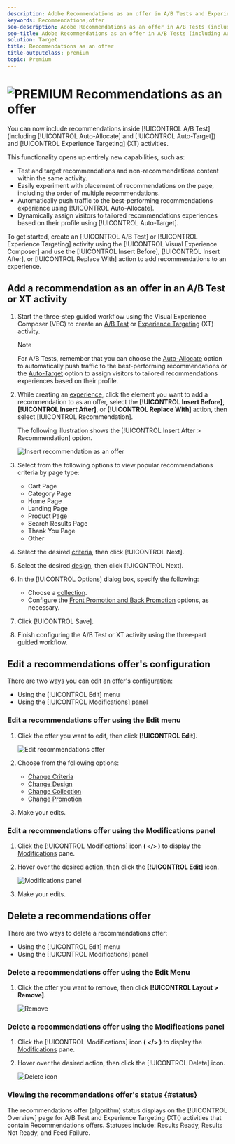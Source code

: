 ```yaml
---
description: Adobe Recommendations as an offer in A/B Tests and Experience Targeting activities.
keywords: Recommendations;offer
seo-description: Adobe Recommendations as an offer in A/B Tests (including Auto-Allocate and Auto-Target) and Experience Targeting (XT) activities
seo-title: Adobe Recommendations as an offer in A/B Tests (including Auto-Allocate and Auto-Target) and Experience Targeting (XT) activities
solution: Target
title: Recommendations as an offer
title-outputclass: premium
topic: Premium
---
```


# ![PREMIUM](/help/assets/premium.png) Recommendations as an offer

You can now include recommendations inside [!UICONTROL A/B Test] (including [!UICONTROL Auto-Allocate] and [!UICONTROL Auto-Target]) and [!UICONTROL Experience Targeting] (XT) activities. 

This functionality opens up entirely new capabilities, such as:

* Test and target recommendations and non-recommendations content within the same activity.
* Easily experiment with placement of recommendations on the page, including the order of multiple recommendations.
* Automatically push traffic to the best-performing recommendations experience using [!UICONTROL Auto-Allocate].
* Dynamically assign visitors to tailored recommendations experiences based on their profile using [!UICONTROL Auto-Target].

To get started, create an [!UICONTROL A/B Test] or [!UICONTROL Experience Targeting] activity using the [!UICONTROL Visual Experience Composer] and use the [!UICONTROL Insert Before], [!UICONTROL Insert After], or [!UICONTROL Replace With] action to add recommendations to an experience.

## Add a recommendation as an offer in an A/B Test or XT activity

1. Start the three-step guided workflow using the Visual Experience Composer (VEC) to create an [A/B Test](/help/c-activities/t-test-ab/t-test-create-ab/test-create-ab.md) or [Experience Targeting](/help/c-activities/t-experience-target/t-xt-create/xt-create.md) (XT) activity.
  
   >[!NOTE]
   >
   >For A/B Tests, remember that you can choose the [Auto-Allocate](/help/c-activities/automated-traffic-allocation/automated-traffic-allocation.md) option to automatically push traffic to the best-performing recommendations or the [Auto-Target](/help/c-activities/auto-target-to-optimize.md) option to assign visitors to tailored recommendations experiences based on their profile.

1. While creating an [experience](/help/c-experiences/c-visual-experience-composer/viztarget-options.md), click the element you want to add a recommendation to as an offer, select the **[!UICONTROL Insert Before]**, **[!UICONTROL Insert After]**, or **[!UICONTROL Replace With]** action, then select [!UICONTROL Recommendation].

   The following illustration shows the [!UICONTROL Insert After > Recommendation] option.

   ![Insert recommendation as an offer](/help/c-recommendations/assets/replace-after-recommendations.png)

1. Select from the following options to view popular recommendations criteria by page type:

   * Cart Page
   * Category Page
   * Home Page
   * Landing Page
   * Product Page
   * Search Results Page
   * Thank You Page
   * Other

1. Select the desired [criteria](/help/c-recommendations/c-algorithms/algorithms.md), then click [!UICONTROL Next].
1. Select the desired [design](/help/c-recommendations/c-design-overview/design-overview.md), then click [!UICONTROL Next].
1. In the [!UICONTROL Options] dialog box, specify the following:

   * Choose a [collection](/help/c-recommendations/c-products/collections.md).
   * Configure the [Front Promotion and Back Promotion](/help/c-recommendations/t-create-recs-activity/adding-promotions.md) options, as necessary. 

1. Click [!UICONTROL Save].
1. Finish configuring the A/B Test or XT activity using the three-part guided workflow.

## Edit a recommendations offer's configuration

There are two ways you can edit an offer's configuration: 

* Using the [!UICONTROL Edit] menu
* Using the [!UICONTROL Modifications] panel 

### Edit a recommendations offer using the Edit menu

1. Click the offer you want to edit, then click **[!UICONTROL Edit]**.

   ![Edit recommendations offer](/help/c-recommendations/assets/recs-offer-edit.png)

1. Choose from the following options:

   * [Change Criteria](/help/c-recommendations/c-algorithms/algorithms.md)
   * [Change Design](/help/c-recommendations/c-design-overview/design-overview.md)
   * [Change Collection](/help/c-recommendations/c-products/collections.md)
   * [Change Promotion](/help/c-recommendations/t-create-recs-activity/adding-promotions.md)

1. Make your edits.

### Edit a recommendations offer using the Modifications panel

1. Click the [!UICONTROL Modifications] icon  **( `</>` )** to display the [Modifications](/help/c-experiences/c-visual-experience-composer/c-vec-code-editor/vec-code-editor.md) pane.
1. Hover over the desired action, then click the **[!UICONTROL Edit]** icon.

   ![Modifications panel](/help/c-recommendations/assets/recs-offer-modifications.png)

1. Make your edits.

## Delete a recommendations offer

There are two ways to delete a recommendations offer:

* Using the [!UICONTROL Edit] menu
* Using the [!UICONTROL Modifications] panel

### Delete a recommendations offer using the Edit Menu

1. Click the offer you want to remove, then click **[!UICONTROL Layout > Remove]**.

   ![Remove](/help/c-recommendations/assets/recs-offer-remove.png)

### Delete a recommendations offer using the Modifications panel

1. Click the [!UICONTROL Modifications] icon **( </> )** to display the [Modifications](/help/c-experiences/c-visual-experience-composer/c-vec-code-editor/vec-code-editor.md) pane.
1. Hover over the desired action, then click the [!UICONTROL Delete] icon.

   ![Delete icon](/help/c-recommendations/assets/recs-offer-delete.png)

### Viewing the recommendations offer's status {#status}

The recommendations offer (algorithm) status displays on the [!UICONTROL Overview] page for A/B Test and Experience Targeting (XT() activities that contain Recommendations offers. Statuses include: Results Ready, Results Not Ready, and Feed Failure. 